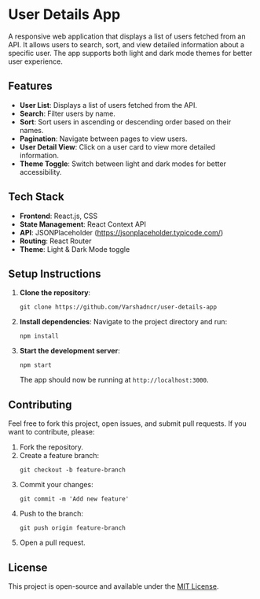 
# User Details App

A responsive web application that displays a list of users fetched from an API. It allows users to search, sort, and view detailed information about a specific user. The app supports both light and dark mode themes for better user experience.

## Features

- **User List**: Displays a list of users fetched from the API.
- **Search**: Filter users by name.
- **Sort**: Sort users in ascending or descending order based on their names.
- **Pagination**: Navigate between pages to view users.
- **User Detail View**: Click on a user card to view more detailed information.
- **Theme Toggle**: Switch between light and dark modes for better accessibility.

## Tech Stack

- **Frontend**: React.js, CSS
- **State Management**: React Context API
- **API**: JSONPlaceholder (https://jsonplaceholder.typicode.com/)
- **Routing**: React Router
- **Theme**: Light & Dark Mode toggle

## Setup Instructions

1. **Clone the repository**:
   ```
   git clone https://github.com/Varshadncr/user-details-app
   ```

2. **Install dependencies**:
   Navigate to the project directory and run:
   ```
   npm install
   ```

3. **Start the development server**:
   ```
   npm start
   ```

   The app should now be running at `http://localhost:3000`.

## Contributing

Feel free to fork this project, open issues, and submit pull requests. If you want to contribute, please:

1. Fork the repository.
2. Create a feature branch:
   ```
   git checkout -b feature-branch
   ```
3. Commit your changes:
   ```
   git commit -m 'Add new feature'
   ```
4. Push to the branch:
   ```
   git push origin feature-branch
   ```
5. Open a pull request.

## License

This project is open-source and available under the [MIT License](LICENSE).
```

